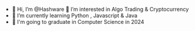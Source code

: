 

- 👋 Hi, I’m @Hashware 👀 I’m interested in Algo Trading & Cryptocurrency 
- 🌱 I’m currently learning Python , Javascript & Java 
- 🏫 I'm going to graduate in Computer Science in 2024


